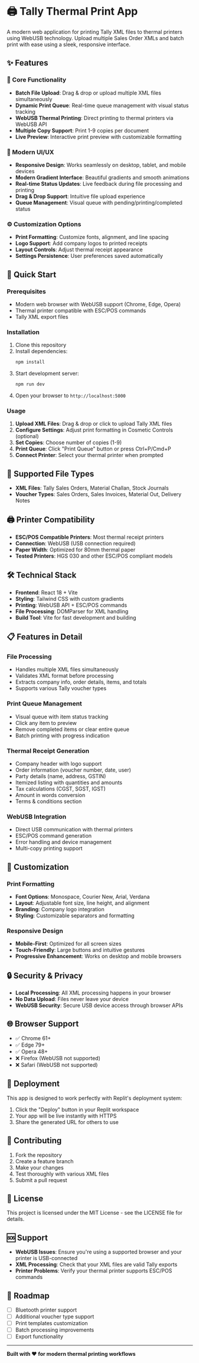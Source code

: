 
# 🖨️ Tally Thermal Print App

A modern web application for printing Tally XML files to thermal printers using WebUSB technology. Upload multiple Sales Order XMLs and batch print with ease using a sleek, responsive interface.

## ✨ Features

### 🎯 Core Functionality
- **Batch File Upload**: Drag & drop or upload multiple XML files simultaneously
- **Dynamic Print Queue**: Real-time queue management with visual status tracking
- **WebUSB Thermal Printing**: Direct printing to thermal printers via WebUSB API
- **Multiple Copy Support**: Print 1-9 copies per document
- **Live Preview**: Interactive print preview with customizable formatting

### 🎨 Modern UI/UX
- **Responsive Design**: Works seamlessly on desktop, tablet, and mobile devices
- **Modern Gradient Interface**: Beautiful gradients and smooth animations
- **Real-time Status Updates**: Live feedback during file processing and printing
- **Drag & Drop Support**: Intuitive file upload experience
- **Queue Management**: Visual queue with pending/printing/completed status

### ⚙️ Customization Options
- **Print Formatting**: Customize fonts, alignment, and line spacing
- **Logo Support**: Add company logos to printed receipts
- **Layout Controls**: Adjust thermal receipt appearance
- **Settings Persistence**: User preferences saved automatically

## 🚀 Quick Start

### Prerequisites
- Modern web browser with WebUSB support (Chrome, Edge, Opera)
- Thermal printer compatible with ESC/POS commands
- Tally XML export files

### Installation
1. Clone this repository
2. Install dependencies:
   ```bash
   npm install
   ```
3. Start development server:
   ```bash
   npm run dev
   ```
4. Open your browser to `http://localhost:5000`

### Usage
1. **Upload XML Files**: Drag & drop or click to upload Tally XML files
2. **Configure Settings**: Adjust print formatting in Cosmetic Controls (optional)
3. **Set Copies**: Choose number of copies (1-9)
4. **Print Queue**: Click "Print Queue" button or press Ctrl+P/Cmd+P
5. **Connect Printer**: Select your thermal printer when prompted

## 📁 Supported File Types
- **XML Files**: Tally Sales Orders, Material Challan, Stock Journals
- **Voucher Types**: Sales Orders, Sales Invoices, Material Out, Delivery Notes

## 🖨️ Printer Compatibility
- **ESC/POS Compatible Printers**: Most thermal receipt printers
- **Connection**: WebUSB (USB connection required)
- **Paper Width**: Optimized for 80mm thermal paper
- **Tested Printers**: HGS 030 and other ESC/POS compliant models

## 🛠️ Technical Stack
- **Frontend**: React 18 + Vite
- **Styling**: Tailwind CSS with custom gradients
- **Printing**: WebUSB API + ESC/POS commands
- **File Processing**: DOMParser for XML handling
- **Build Tool**: Vite for fast development and building

## 📋 Features in Detail

### File Processing
- Handles multiple XML files simultaneously
- Validates XML format before processing
- Extracts company info, order details, items, and totals
- Supports various Tally voucher types

### Print Queue Management
- Visual queue with item status tracking
- Click any item to preview
- Remove completed items or clear entire queue
- Batch printing with progress indication

### Thermal Receipt Generation
- Company header with logo support
- Order information (voucher number, date, user)
- Party details (name, address, GSTIN)
- Itemized listing with quantities and amounts
- Tax calculations (CGST, SGST, IGST)
- Amount in words conversion
- Terms & conditions section

### WebUSB Integration
- Direct USB communication with thermal printers
- ESC/POS command generation
- Error handling and device management
- Multi-copy printing support

## 🎨 Customization

### Print Formatting
- **Font Options**: Monospace, Courier New, Arial, Verdana
- **Layout**: Adjustable font size, line height, and alignment
- **Branding**: Company logo integration
- **Styling**: Customizable separators and formatting

### Responsive Design
- **Mobile-First**: Optimized for all screen sizes
- **Touch-Friendly**: Large buttons and intuitive gestures
- **Progressive Enhancement**: Works on desktop and mobile browsers

## 🔒 Security & Privacy
- **Local Processing**: All XML processing happens in your browser
- **No Data Upload**: Files never leave your device
- **WebUSB Security**: Secure USB device access through browser APIs

## 🌐 Browser Support
- ✅ Chrome 61+
- ✅ Edge 79+
- ✅ Opera 48+
- ❌ Firefox (WebUSB not supported)
- ❌ Safari (WebUSB not supported)

## 📱 Deployment
This app is designed to work perfectly with Replit's deployment system:
1. Click the "Deploy" button in your Replit workspace
2. Your app will be live instantly with HTTPS
3. Share the generated URL for others to use

## 🤝 Contributing
1. Fork the repository
2. Create a feature branch
3. Make your changes
4. Test thoroughly with various XML files
5. Submit a pull request

## 📄 License
This project is licensed under the MIT License - see the LICENSE file for details.

## 🆘 Support
- **WebUSB Issues**: Ensure you're using a supported browser and your printer is USB-connected
- **XML Processing**: Check that your XML files are valid Tally exports
- **Printer Problems**: Verify your thermal printer supports ESC/POS commands

## 🎯 Roadmap
- [ ] Bluetooth printer support
- [ ] Additional voucher type support
- [ ] Print templates customization
- [ ] Batch processing improvements
- [ ] Export functionality

---

**Built with ❤️ for modern thermal printing workflows**

